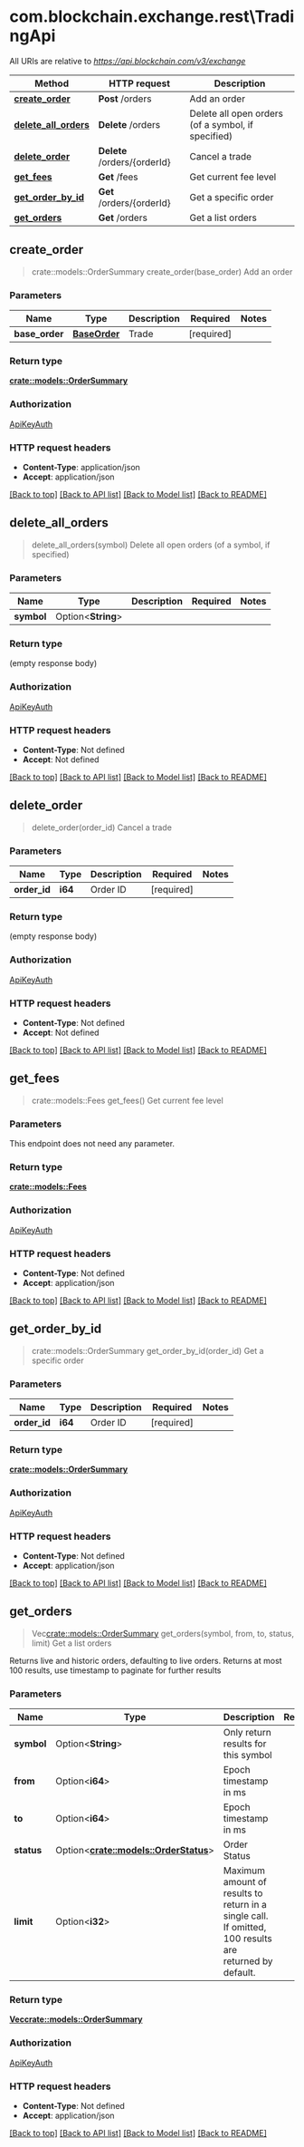 # com.blockchain.exchange.rest\TradingApi

All URIs are relative to *https://api.blockchain.com/v3/exchange*

Method | HTTP request | Description
------------- | ------------- | -------------
[**create_order**](TradingApi.md#create_order) | **Post** /orders | Add an order
[**delete_all_orders**](TradingApi.md#delete_all_orders) | **Delete** /orders | Delete all open orders (of a symbol, if specified)
[**delete_order**](TradingApi.md#delete_order) | **Delete** /orders/{orderId} | Cancel a trade
[**get_fees**](TradingApi.md#get_fees) | **Get** /fees | Get current fee level
[**get_order_by_id**](TradingApi.md#get_order_by_id) | **Get** /orders/{orderId} | Get a specific order
[**get_orders**](TradingApi.md#get_orders) | **Get** /orders | Get a list orders



## create_order

> crate::models::OrderSummary create_order(base_order)
Add an order

### Parameters


Name | Type | Description  | Required | Notes
------------- | ------------- | ------------- | ------------- | -------------
**base_order** | [**BaseOrder**](BaseOrder.md) | Trade | [required] |

### Return type

[**crate::models::OrderSummary**](OrderSummary.md)

### Authorization

[ApiKeyAuth](../README.md#ApiKeyAuth)

### HTTP request headers

- **Content-Type**: application/json
- **Accept**: application/json

[[Back to top]](#) [[Back to API list]](../README.md#documentation-for-api-endpoints) [[Back to Model list]](../README.md#documentation-for-models) [[Back to README]](../README.md)


## delete_all_orders

> delete_all_orders(symbol)
Delete all open orders (of a symbol, if specified)

### Parameters


Name | Type | Description  | Required | Notes
------------- | ------------- | ------------- | ------------- | -------------
**symbol** | Option<**String**> |  |  |

### Return type

 (empty response body)

### Authorization

[ApiKeyAuth](../README.md#ApiKeyAuth)

### HTTP request headers

- **Content-Type**: Not defined
- **Accept**: Not defined

[[Back to top]](#) [[Back to API list]](../README.md#documentation-for-api-endpoints) [[Back to Model list]](../README.md#documentation-for-models) [[Back to README]](../README.md)


## delete_order

> delete_order(order_id)
Cancel a trade

### Parameters


Name | Type | Description  | Required | Notes
------------- | ------------- | ------------- | ------------- | -------------
**order_id** | **i64** | Order ID | [required] |

### Return type

 (empty response body)

### Authorization

[ApiKeyAuth](../README.md#ApiKeyAuth)

### HTTP request headers

- **Content-Type**: Not defined
- **Accept**: Not defined

[[Back to top]](#) [[Back to API list]](../README.md#documentation-for-api-endpoints) [[Back to Model list]](../README.md#documentation-for-models) [[Back to README]](../README.md)


## get_fees

> crate::models::Fees get_fees()
Get current fee level

### Parameters

This endpoint does not need any parameter.

### Return type

[**crate::models::Fees**](Fees.md)

### Authorization

[ApiKeyAuth](../README.md#ApiKeyAuth)

### HTTP request headers

- **Content-Type**: Not defined
- **Accept**: application/json

[[Back to top]](#) [[Back to API list]](../README.md#documentation-for-api-endpoints) [[Back to Model list]](../README.md#documentation-for-models) [[Back to README]](../README.md)


## get_order_by_id

> crate::models::OrderSummary get_order_by_id(order_id)
Get a specific order

### Parameters


Name | Type | Description  | Required | Notes
------------- | ------------- | ------------- | ------------- | -------------
**order_id** | **i64** | Order ID | [required] |

### Return type

[**crate::models::OrderSummary**](OrderSummary.md)

### Authorization

[ApiKeyAuth](../README.md#ApiKeyAuth)

### HTTP request headers

- **Content-Type**: Not defined
- **Accept**: application/json

[[Back to top]](#) [[Back to API list]](../README.md#documentation-for-api-endpoints) [[Back to Model list]](../README.md#documentation-for-models) [[Back to README]](../README.md)


## get_orders

> Vec<crate::models::OrderSummary> get_orders(symbol, from, to, status, limit)
Get a list orders

Returns live and historic orders, defaulting to live orders. Returns at most 100 results, use timestamp to paginate for further results

### Parameters


Name | Type | Description  | Required | Notes
------------- | ------------- | ------------- | ------------- | -------------
**symbol** | Option<**String**> | Only return results for this symbol |  |
**from** | Option<**i64**> | Epoch timestamp in ms |  |
**to** | Option<**i64**> | Epoch timestamp in ms |  |
**status** | Option<[**crate::models::OrderStatus**](.md)> | Order Status |  |
**limit** | Option<**i32**> | Maximum amount of results to return in a single call. If omitted, 100 results are returned by default.  |  |

### Return type

[**Vec<crate::models::OrderSummary>**](OrderSummary.md)

### Authorization

[ApiKeyAuth](../README.md#ApiKeyAuth)

### HTTP request headers

- **Content-Type**: Not defined
- **Accept**: application/json

[[Back to top]](#) [[Back to API list]](../README.md#documentation-for-api-endpoints) [[Back to Model list]](../README.md#documentation-for-models) [[Back to README]](../README.md)

